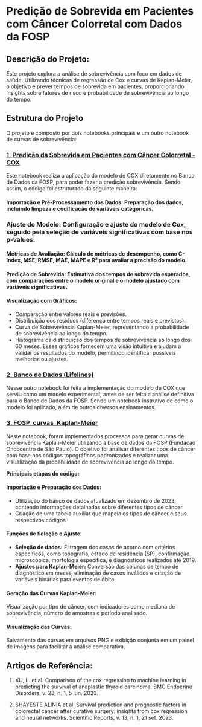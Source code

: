 # **Predição de Sobrevida em Pacientes com Câncer Colorretal com Dados da FOSP**

## Descrição do Projeto:
  
Este projeto explora a análise de sobrevivência com foco em dados de saúde. Utilizando técnicas de regressão de Cox e curvas de Kaplan-Meier, o objetivo é prever tempos de sobrevida em pacientes, proporcionando insights sobre fatores de risco e probabilidade de sobrevivência ao longo do tempo.

## Estrutura do Projeto
O projeto é composto por dois notebooks principais e um outro notebook de curvas de sobrevivência:

### [1. Predição da Sobrevida em Pacientes com Câncer Colorretal - COX](https://colab.research.google.com/github/JoaoVitorSesma/Predicao-da-Sobrevida-em-Pacientes-com-Cancer-Colorretal-IC/blob/main/Predi%C3%A7%C3%A3o_da_Sobrevida_em_Pacientes_com_C%C3%A2ncer_Colorretal_COX.ipynb)
Este notebook realiza a aplicação do modelo de COX diretamente no Banco de Dados da FOSP, para poder fazer a predição sobrevivência. Sendo assim, o código foi estruturado da seguinte maneira:

#### Importação e Pré-Processamento dos Dados: Preparação dos dados, incluindo limpeza e codificação de variáveis categóricas.

### Ajuste do Modelo: Configuração e ajuste do modelo de Cox, seguido pela seleção de variáveis significativas com base nos p-values.

#### Métricas de Avaliação: Cálculo de métricas de desempenho, como C-Index, MSE, RMSE, MAE, MAPE e R² para avaliar a precisão do modelo.

#### Predição de Sobrevida: Estimativa dos tempos de sobrevida esperados, com comparações entre o modelo original e o modelo ajustado com variáveis significativas.

#### Visualização com Gráficos:
- Comparação entre valores reais e previsões.
- Distribuição dos resíduos (diferença entre tempos reais e previstos).
- Curva de Sobrevivência Kaplan-Meier, representando a probabilidade de sobrevivência ao longo do tempo.
- Histograma da distribuição dos tempos de sobrevivência ao longo dos 60 meses.
Esses gráficos fornecem uma visão intuitiva e ajudam a validar os resultados do modelo, permitindo identificar possíveis melhorias ou ajustes.

### [2. Banco de Dados (Lifelines)](https://colab.research.google.com/github/JoaoVitorSesma/Predicao-da-Sobrevida-em-Pacientes-com-Cancer-Colorretal-IC/blob/main/Banco_de_Dados_(Lifelines).ipynb)
Nesse outro notebook foi feita a implementação do modelo de COX que serviu como um modelo experimental, antes de ser feita a análise definitiva para o Banco de Dados da FOSP. Sendo um notebook instrutivo de como o modelo foi aplicado, além de outros diversos ensinamentos.

### [3. FOSP_curvas_Kaplan-Meier](https://colab.research.google.com/github/JoaoVitorSesma/Predicao-da-Sobrevida-em-Pacientes-com-Cancer-Colorretal-IC/blob/main/FOSP_curvas_Kaplan_Meier.ipynb)
Neste notebook, foram implementados processos para gerar curvas de sobrevivência Kaplan-Meier utilizando a base de dados da FOSP (Fundação Oncocentro de São Paulo). O objetivo foi analisar diferentes tipos de câncer com base nos códigos topográficos padronizados e realizar uma visualização da probabilidade de sobrevivência ao longo do tempo.

**Principais etapas do código:**

#### Importação e Preparação dos Dados:
- Utilização do banco de dados atualizado em dezembro de 2023, contendo informações detalhadas sobre diferentes tipos de câncer.
- Criação de uma tabela auxiliar que mapeia os tipos de câncer e seus respectivos códigos.
  
#### Funções de Seleção e Ajuste:
- **Seleção de dados:** Filtragem dos casos de acordo com critérios específicos, como topografia, estado de residência (SP), confirmação microscópica, morfologia específica, e diagnósticos realizados até 2019.
- **Ajustes para Kaplan-Meier:** Conversão das colunas de tempo de diagnóstico em meses, eliminação de casos inválidos e criação de variáveis binárias para eventos de óbito.

#### Geração das Curvas Kaplan-Meier:
Visualização por tipo de câncer, com indicadores como mediana de sobrevivência, número de amostras e período analisado.

#### Visualização das Curvas:
Salvamento das curvas em arquivos PNG e exibição conjunta em um painel de imagens para facilitar a análise comparativa.

## Artigos de Referência:
1. XU, L. et al. Comparison of the cox regression to machine learning in predicting the survival of anaplastic thyroid carcinoma. BMC Endocrine Disorders, v. 23, n. 1, 5 jun. 2023.

2. SHAYESTE ALINIA et al. Survival prediction and prognostic factors in colorectal cancer after curative surgery: insights from cox regression and neural networks. Scientific Reports, v. 13, n. 1, 21 set. 2023.

‌

‌


